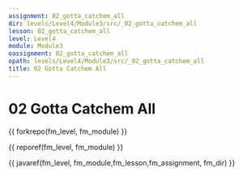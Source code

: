 ```yaml
---
assignment: 02_gotta_catchem_all
dir: levels/Level4/Module3/src/_02_gotta_catchem_all
lesson: 02_gotta_catchem_all
level: Level4
module: Module3
oassignment: 02_gotta_catchem_all
opath: levels/Level4/Module3/src/_02_gotta_catchem_all
title: 02 Gotta Catchem All
---
```

# 02 Gotta Catchem All

{{ forkrepo(fm_level, fm_module) }}

{{ reporef(fm_level, fm_module) }}




{{ javaref(fm_level, fm_module,fm_lesson,fm_assignment, fm_dir) }}


